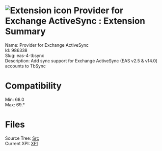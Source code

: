 # ![Extension icon](https://addons.thunderbird.net/user-media/addon_icons/986/986338-64.png?modified=fd851275) Provider for Exchange ActiveSync : Extension Summary

Name: Provider for Exchange ActiveSync  
Id: 986338  
Slug: eas-4-tbsync  
Description: Add sync support for Exchange ActiveSync (EAS v2.5 &amp; v14.0) accounts to TbSync
  

# Compatibility
Min: 68.0  
Max: 69.*  

# Files

Source Tree: [Src](C:/Dev/Thunderbird/ThunderKdB/xall/x68/986338-eas-4-tbsync/src)  
Current XPI: [XPI](C:/Dev/Thunderbird/ThunderKdB/xall/x68/986338-eas-4-tbsync/xpi)  



